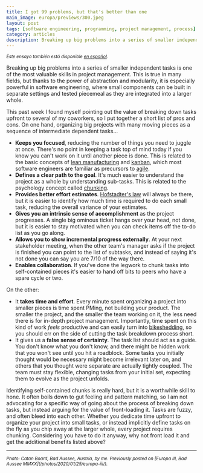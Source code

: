 ```yaml
---
title: I got 99 problems, but that's better than one
main_image: europa/previews/300.jpeg
layout: post
tags: [software engineering, programming, project management, process]
category: articles
description: Breaking up big problems into a series of smaller independent tasks is one of the most valuable skills in project management.
---
```

<small><em>Este ensayo también está disponible [en español](/articles/2020/06/14/chunks-es/).</em></small>

Breaking up big problems into a series of smaller independent tasks is one of the most valuable skills in project management. This is true in many fields, but thanks to the power of abstraction and modularity, it is especially powerful in software engineering, where small components can be built in separate settings and tested piecemeal as they are integrated into a larger whole. 

This past week I found myself pointing out the value of breaking down tasks upfront to several of my coworkers, so I put together a short list of pros and cons. On one hand, organizing big projects with many moving pieces as a sequence of intermediate dependent tasks...

* **Keeps you focused**, reducing the number of things you need to juggle at once. There's no point in keeping a task top of mind today if you know you can't work on it until another piece is done. This is related to the basic concepts of [lean manufacturing](https://en.wikipedia.org/wiki/Lean_manufacturing) and [kanban](https://en.wikipedia.org/wiki/Kanban), which most software engineers are familiar as precursors to [agile](https://en.wikipedia.org/wiki/Agile_software_development).
* **Defines a clear path to the goal**. It's much easier to understand the project as a whole by understanding sub-tasks. This is related to the psychology concept called [chunking](https://en.wikipedia.org/wiki/Chunking_(psychology)).
* **Provides better effort estimates**. [Hofstadter's law](https://en.wikipedia.org/wiki/Hofstadter%27s_law) will always be there, but it is easier to identify how much time is required to do each small task, reducing the overall variance of your estimates.
* **Gives you an intrinsic sense of accomplishment** as the project progresses. A single big ominous ticket hangs over your head, not done, but it is easier to stay motivated when you can check items off the to-do list as you go along. 
* **Allows you to show incremental progress externally**. At your next stakeholder meeting, when the other team's manager asks if the project is finished you can point to the list of subtasks, and instead of saying it's not done you can say you are 7/10 of the way there.
* **Enables collaboration**. If you've done the legwork to chunk tasks into self-contained pieces it's easier to hand off bits to peers who have a spare cycle or two. 

On the other:

* It **takes time and effort**. Every minute spent organizing a project into smaller pieces is time spent PMing, not building your product. The smaller the project, and the smaller the team working on it, the less need there is for in-depth project management. Importantly, time spent on this kind of work _feels_ productive and can easily turn into [bikeshedding](https://en.wikipedia.org/wiki/Law_of_triviality), so you should err on the side of cutting the task breakdown process short.
* It gives us a **false sense of certainty**. The task list should act as a guide. You don't know what you don't know, and there might be hidden work that you won't see until you hit a roadblock. Some tasks you initially thought would be necessary might become irrelevant later on, and others that you thought were separate are actually tightly coupled. The team must stay flexible, changing tasks from your initial set, expecting them to evolve as the project unfolds.

Identifying self-contained chunks is really hard, but it is a worthwhile skill to hone. It often boils down to gut feeling and pattern matching, so I am not advocating for a specific way of going about the process of breaking down tasks, but instead arguing for the value of front-loading it. Tasks are fuzzy, and often bleed into each other. Whether you dedicate time upfront to organize your project into small tasks, or instead implicitly define tasks on the fly as you chip away at the larger whole, every project requires chunking. Considering you have to do it anyway, why not front load it and get the additional benefits listed above?


<hr>
<small><em>Photo: Catan Board, Bad Aussee, Austria, by me. Previously posted on [Europa III, Bad Aussee MMXX](/photos/2020/01/25/europa-iii/).</em></small>
